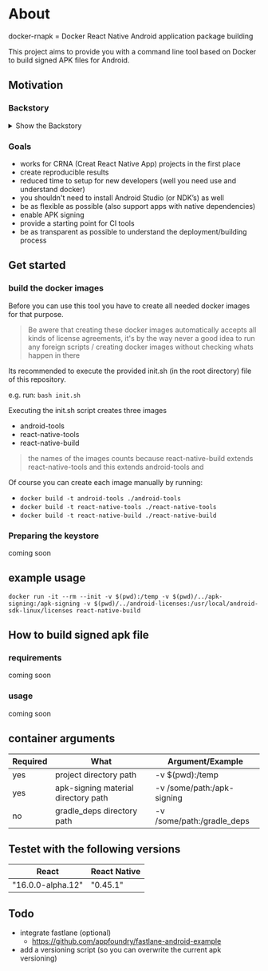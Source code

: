 # About
docker-rnapk = Docker React Native Android application package building

This project aims to provide you with a command line tool based on Docker to build signed APK files for Android.

## Motivation
### Backstory
<details>
  <summary>Show the Backstory</summary>

    With "Creat React Native App" (CRNA) there exist an awesome tool for getting started with React Native. If you play with the thought to check out React Native you should definitly check out CRNA.

    But "Creat React Native App" has limitations:
    - for development only
    - creats project which are in a kind of pre React Native state (in a context for production)
    - it must be written in pure JavaScript
        - you can’t have any dependencies which rely on custom native code (which means you can't use native custome components)
    - you have to installed the expo app on a mobile device (or simulator) to show/play around with your app
    - devices (running the expo app) needs to be in the same network as the host (who runs a packeging server which streamlinse the JS package to the expo app)
        - sharing your app becomes way harder

    At some point you want to distribute your app to coworkers, friends, or customers.
    New developers who just startet with CRNA should also make a similar experience if it goes to production.

    Here docker-rnapk joins the game.
</details>

### Goals
- works for CRNA (Creat React Native App) projects in the first place
- create reproducible results
- reduced time to setup for new developers (well you need use and understand docker)
- you shouldn't need to install Android Studio (or NDK’s) as well
- be as flexible as possible (also support apps with native dependencies)
- enable APK signing
- provide a starting point for CI tools
- be as transparent as possible to understand the deployment/building process

## Get started

### build the docker images
Before you can use this tool you have to create all needed docker images for that purpose.

> Be awere that creating these docker images automatically accepts all kinds of license agreements, it's by the way never a good idea to run any foreign scripts / creating docker images without checking whats happen in there

Its recommended to execute the provided init.sh (in the root directory) file of this repository.

e.g. run: `bash init.sh`

Executing the init.sh script creates three images
- android-tools
- react-native-tools
- react-native-build

> the names of the images counts because react-native-build extends react-native-tools and this extends android-tools and

Of course you can create each image manually by running:
- `docker build -t android-tools ./android-tools`
- `docker build -t react-native-tools ./react-native-tools`
- `docker build -t react-native-build ./react-native-build`

### Preparing the keystore
coming soon

## example usage
`docker run -it --rm --init -v $(pwd):/temp -v $(pwd)/../apk-signing:/apk-signing -v $(pwd)/../android-licenses:/usr/local/android-sdk-linux/licenses react-native-build`

## How to build signed apk file
### requirements
coming soon
### usage
coming soon

## container arguments

| Required | What                                | Argument/Example                                                  |
|----------|-------------------------------------|-------------------------------------------------------------------|
| yes      | project directory path              | -v $(pwd):/temp                                                   |
| yes      | apk-signing material directory path | -v /some/path:/apk-signing                                        |
| no       | gradle_deps directory path          | -v /some/path:/gradle_deps                                        |


## Testet with the following versions
| React             | React Native         |
|-------------------|----------------------|
| "16.0.0-alpha.12" | "0.45.1"             |


## Todo
- integrate fastlane (optional)
  - https://github.com/appfoundry/fastlane-android-example
- add a versioning script (so you can overwrite the current apk versioning)
